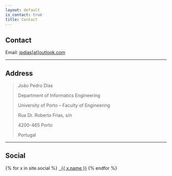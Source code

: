 ```yaml
---
layout: default
is_contact: true
title: Contact
---
```


## Contact

<i class="far fa-envelope"></i> Email: [jpdias[at]outlook.com](mailto:jpdias@outlook.com)

---

## Address

> João Pedro Dias
>
> Department of Informatics Engineering
>
> University of Porto – Faculty of Engineering
>
> Rua Dr. Roberto Frias, s/n
>
> 4200-465 Porto
>
> Portugal

---

## Social

{% for x in site.social %}
   <a href="{{ x.url }}" target="_blank"><i class="{{ x.icon }}"></i> &nbsp; {{ x.name }}</a>
{% endfor %}
